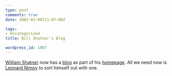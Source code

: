```yaml
---
type: post
comments: true
date: 2002-03-06T11:07:00Z

tags:
- Uncategorized
title: Bill Shatner's Blog

wordpress_id: 1007
---
```


[William Shatner](http://williamshatner.com) now has a [blog](http://williamshatner.com/billspace/index.asp ) as part of his [homepage](http://www.williamshatner.com). All we need now is [Leonard Nimoy](http://www.nimoy.com/) to sort himself out with one.

